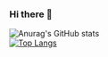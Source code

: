 ### Hi there 👋
![Anurag's GitHub stats](https://github-readme-stats.vercel.app/api?username=ldk7024&show_icons=true&theme=algolia)
<br>
[![Top Langs](https://github-readme-stats.vercel.app/api/top-langs/?username=ldk7024&layout=compact)](https://github.com/anuraghazra/github-readme-stats)
<!--
**ldk7024/ldk7024** is a ✨ _special_ ✨ repository because its `README.md` (this file) appears on your GitHub profile.

Here are some ideas to get you started:

- 🔭 I’m currently working on ...
- 🌱 I’m currently learning ...
- 👯 I’m looking to collaborate on ...
- 🤔 I’m looking for help with ...
- 💬 Ask me about ...
- 📫 How to reach me: ...
- 😄 Pronouns: ...
- ⚡ Fun fact: ...
-->

